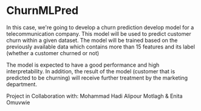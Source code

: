 # ChurnMLPred

In this case, we're going to develop a churn prediction develop model for a telecommunication company. This model will be used to predict customer churn within a given dataset. The model will be trained based on the previously available data which contains more than 15 features and its label (whether a customer churned or not)

The model is expected to have a good performance and high interpretability. In addition, the result of the model (customer that is predicted to be churning) will receive further treatment by the marketing department.

Project in Collaboration with: Mohammad Hadi Alipour Motlagh & Enita Omuvwie
